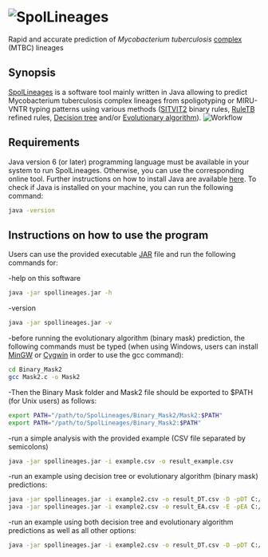 # <img src="http://www.pasteur-guadeloupe.fr:8081/SpolLineages/images/spollineages2.png" title="SpolLineages"></img>
Rapid and accurate prediction of *Mycobacterium tuberculosis* [complex](https://en.wikipedia.org/wiki/Mycobacterium_tuberculosis_complex) (MTBC) lineages
## Synopsis
[SpolLineages](http://www.pasteur-guadeloupe.fr:8081/SpolLineages) is a software tool mainly written in Java allowing to predict Mycobacterium tuberculosis complex lineages from spoligotyping or MIRU-VNTR typing patterns using various methods ([SITVIT2](http://www.pasteur-guadeloupe.fr:8081/SITVIT2) binary rules, [RuleTB](https://doi.org/10.1016/j.meegid.2018.06.029) refined rules, [Decision tree](https://en.wikipedia.org/wiki/Decision_tree) and/or [Evolutionary algorithm](https://en.wikipedia.org/wiki/Evolutionary_algorithm)).
<img src="http://www.pasteur-guadeloupe.fr:8081/SpolLineages/images/workflow.png" title="Workflow"></img>
## Requirements
Java version 6 (or later) programming language must be available in your system to run SpolLineages. Otherwise, you can use the corresponding online tool. Further instructions on how to install Java are available [here](https://www3.ntu.edu.sg/home/ehchua/programming/howto/JDK_Howto.html).
To check if Java is installed on your machine, you can run the following command:
```bash
java -version
```
## Instructions on how to use the program
Users can use the provided executable [JAR](https://en.wikipedia.org/wiki/JAR_(file_format)) file and run the following commands for:

-help on this software
```bash
java -jar spollineages.jar -h
```
-version
```bash
java -jar spollineages.jar -v
```
-before running the evolutionary algorithm (binary mask) prediction, the following commands must be typed (when using Windows, users can install [MinGW](http://www.mingw.org/) or [Cygwin](https://www.cygwin.com/) in order to use the gcc command):
```bash
cd Binary_Mask2
gcc Mask2.c -o Mask2
```
-Then the Binary Mask folder and Mask2 file should be exported to $PATH (for Unix users) as follows:
```bash
export PATH="/path/to/SpolLineages/Binary_Mask2/Mask2:$PATH"
export PATH="/path/to/SpolLineages/Binary_Mask2:$PATH"
```
-run a simple analysis with the provided example (CSV file separated by semicolons)
```bash
java -jar spollineages.jar -i example.csv -o result_example.csv
```
-run an example using decision tree or evolutionary algorithm (binary mask) predictions:
```bash
java -jar spollineages.jar -i example2.csv -o result_DT.csv -D -pDT C:/Users/dcouvin/workspace/SpolLineages/Decision_Tree/
java -jar spollineages.jar -i example2.csv -o result_EA.csv -E -pEA C:/Users/dcouvin/workspace/SpolLineages/Binary_Mask2/
```
-run an example using both decision tree and evolutionary algorithm predictions as well as all other options:
```bash
java -jar spollineages.jar -i example2.csv -o result_DT.csv -D -pDT C:/Users/dcouvin/workspace/SpolLineages/Decision_Tree/ -E -pEA C:/Users/dcouvin/workspace/SpolLineages/Binary_Mask2/ -a
```
